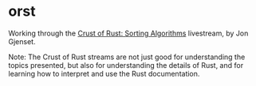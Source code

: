 # orst
Working through the [Crust of Rust: Sorting Algorithms](https://www.youtube.com/watch?v=h4RkCyJyXmM) livestream, by Jon Gjenset.

Note: The Crust of Rust streams are not just good for understanding the topics presented, but also for understanding the details of Rust, and for learning how to interpret and use the Rust documentation.
